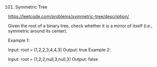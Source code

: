 101. Symmetric Tree

https://leetcode.com/problems/symmetric-tree/description/

Given the root of a binary tree, check whether it is a mirror of itself (i.e., symmetric around its center).


 


Example 1:


Input: root = [1,2,2,3,4,4,3]
Output: true
Example 2:



Input: root = [1,2,2,null,3,null,3]
Output: false
